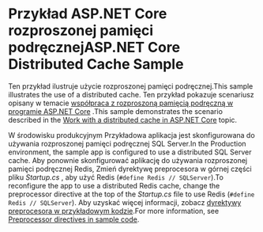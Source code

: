 # <a name="aspnet-core-distributed-cache-sample"></a><span data-ttu-id="41aa5-101">Przykład ASP.NET Core rozproszonej pamięci podręcznej</span><span class="sxs-lookup"><span data-stu-id="41aa5-101">ASP.NET Core Distributed Cache Sample</span></span>

<span data-ttu-id="41aa5-102">Ten przykład ilustruje użycie rozproszonej pamięci podręcznej.</span><span class="sxs-lookup"><span data-stu-id="41aa5-102">This sample illustrates the use of a distributed cache.</span></span> <span data-ttu-id="41aa5-103">Ten przykład pokazuje scenariusz opisany w temacie [współpraca z rozproszoną pamięcią podręczną w programie ASP.NET Core](https://docs.microsoft.com/aspnet/core/performance/caching/distributed) .</span><span class="sxs-lookup"><span data-stu-id="41aa5-103">This sample demonstrates the scenario described in the [Work with a distributed cache in ASP.NET Core](https://docs.microsoft.com/aspnet/core/performance/caching/distributed) topic.</span></span>

<span data-ttu-id="41aa5-104">W środowisku produkcyjnym Przykładowa aplikacja jest skonfigurowana do używania rozproszonej pamięci podręcznej SQL Server.</span><span class="sxs-lookup"><span data-stu-id="41aa5-104">In the Production environment, the sample app is configured to use a distributed SQL Server cache.</span></span> <span data-ttu-id="41aa5-105">Aby ponownie skonfigurować aplikację do używania rozproszonej pamięci podręcznej Redis, Zmień dyrektywę preprocesora w górnej części pliku *Startup.cs* , aby użyć Redis (`#define Redis // SQLServer`).</span><span class="sxs-lookup"><span data-stu-id="41aa5-105">To reconfigure the app to use a distributed Redis cache, change the preprocessor directive at the top of the *Startup.cs* file to use Redis (`#define Redis // SQLServer`).</span></span> <span data-ttu-id="41aa5-106">Aby uzyskać więcej informacji, zobacz [dyrektywy preprocesora w przykładowym kodzie](https://docs.microsoft.com/aspnet/core/#preprocessor-directives-in-sample-code).</span><span class="sxs-lookup"><span data-stu-id="41aa5-106">For more information, see [Preprocessor directives in sample code](https://docs.microsoft.com/aspnet/core/#preprocessor-directives-in-sample-code).</span></span>
